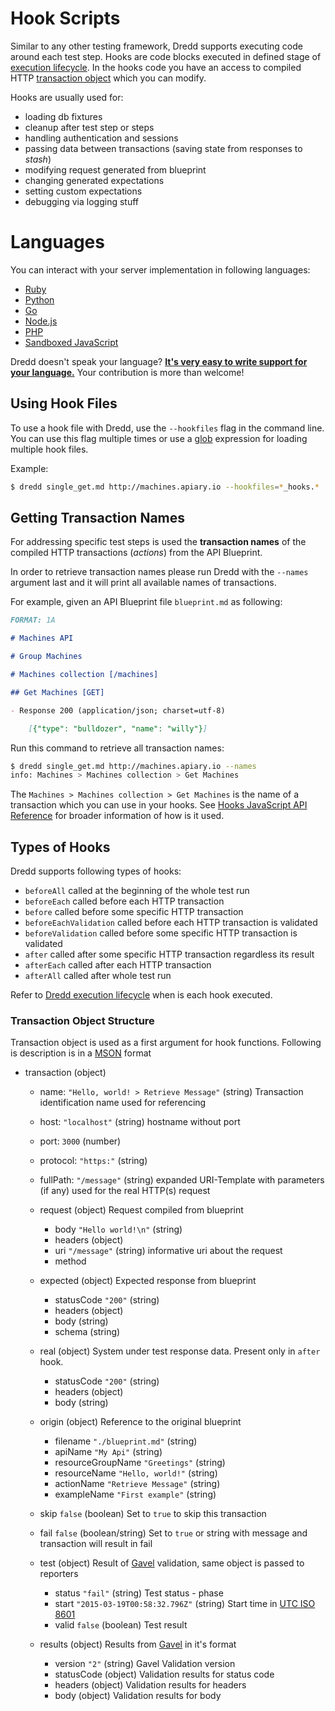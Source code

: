 # Hook Scripts

Similar to any other testing framework, Dredd supports executing code around each test step.
Hooks are code blocks executed in defined stage of [execution lifecycle](usage.md#dredd-execution-lifecycle).
In the hooks code you have an access to compiled HTTP [transaction object](#transaction-object-structure) which you can modify.

Hooks are usually used for:

- loading db fixtures
- cleanup after test step or steps
- handling authentication and sessions
- passing data between transactions (saving state from responses to _stash_)
- modifying request generated from blueprint
- changing generated expectations
- setting custom expectations
- debugging via logging stuff

# Languages

You can interact with your server implementation in following languages:

- [Ruby](hooks-ruby.md)
- [Python](hooks-python.md)
- [Go](hooks-go.md)
- [Node.js](hooks-nodejs.md)
- [PHP](hooks-php.md)
- [Sandboxed JavaScript](hooks-js-sandbox.md)

Dredd doesn't speak your language? [**It's very easy to write support for your language.**](hooks-new-language.md) Your contribution is more than welcome!


## Using Hook Files

To use a hook file with Dredd, use the `--hookfiles` flag in the command line.
You can use this flag multiple times or use a [glob](http://npmjs.com/package/glob) expression for loading multiple hook files.

Example:

```sh
$ dredd single_get.md http://machines.apiary.io --hookfiles=*_hooks.*
```

## Getting Transaction Names

For addressing specific test steps is used the __transaction names__ of the compiled HTTP transactions (_actions_) from the API Blueprint.

In order to retrieve transaction names please run Dredd with the `--names` argument last and it will print all available names of transactions.

For example, given an API Blueprint file `blueprint.md` as following:

```markdown
FORMAT: 1A

# Machines API

# Group Machines

# Machines collection [/machines]

## Get Machines [GET]

- Response 200 (application/json; charset=utf-8)

    [{"type": "bulldozer", "name": "willy"}]

```

Run this command to retrieve all transaction names:

```sh
$ dredd single_get.md http://machines.apiary.io --names
info: Machines > Machines collection > Get Machines
```

The `Machines > Machines collection > Get Machines` is the name of a transaction which you can use in your hooks.
See [Hooks JavaScript API Reference](#hooks-javascript-api-reference) for broader information of how is it used.

## Types of Hooks

Dredd supports following types of hooks:

- `beforeAll` called at the beginning of the whole test run
- `beforeEach` called before each HTTP transaction
- `before` called before some specific HTTP transaction
- `beforeEachValidation` called before each HTTP transaction is validated
- `beforeValidation` called before some specific HTTP transaction is validated
- `after` called after some specific HTTP transaction regardless its result
- `afterEach` called after each HTTP transaction
- `afterAll` called after whole test run

Refer to [Dredd execution lifecycle](usage.md#dredd-execution-lifecycle) when is each hook executed.

### Transaction Object Structure

Transaction object is used as a first argument for hook functions.
Following is description is in a [MSON](https://github.com/apiaryio/mson) format

- transaction (object)
    - name: `"Hello, world! > Retrieve Message"` (string) Transaction identification name used for referencing
    - host: `"localhost"` (string) hostname without port
    - port: `3000` (number)
    - protocol: `"https:"` (string)
    - fullPath: `"/message"` (string) expanded URI-Template with parameters (if any) used for the real HTTP(s) request

    - request (object) Request compiled from blueprint
        - body `"Hello world!\n"` (string)
        - headers (object)
        - uri `"/message"` (string) informative uri about the request
        - method

    - expected (object) Expected response from blueprint
        - statusCode `"200"` (string)
        - headers (object)
        - body (string)
        - schema (string)

    - real (object) System under test response data. Present only in `after` hook.
        - statusCode `"200"` (string)
        - headers (object)
        - body (string)

    - origin (object)  Reference to the original blueprint
        - filename `"./blueprint.md"` (string)
        - apiName `"My Api"` (string)
        - resourceGroupName `"Greetings"` (string)
        - resourceName `"Hello, world!"` (string)
        - actionName `"Retrieve Message"` (string)
        - exampleName `"First example"` (string)

    - skip `false` (boolean) Set to `true` to skip this transaction
    - fail `false` (boolean/string) Set to `true` or string with message and transaction will result in fail

    - test (object) Result of [Gavel][] validation, same object is passed to reporters
        - status `"fail"` (string) Test status - phase
        - start `"2015-03-19T00:58:32.796Z"` (string) Start time in [UTC ISO 8601][]
        - valid `false` (boolean) Test result

    - results (object) Results from [Gavel][] in it's format
        - version `"2"` (string) Gavel Validation version
        - statusCode (object) Validation results for status code
        - headers (object) Validation results for headers
        - body (object) Validation results for body

[UTC ISO 8601]: http://wikipedia.org/wiki/ISO_8601
[Gavel]: https://www.relishapp.com/apiary/gavel/docs
